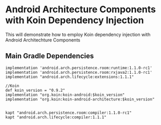 ﻿# Android Architecture Components with Koin Dependency Injection
This will demonstrate how to employ Koin dependency injection with Android Architechture Components



## Main Gradle Dependencies

    implementation 'android.arch.persistence.room:runtime:1.1.0-rc1'
    implementation 'android.arch.persistence.room:rxjava2:1.1.0-rc1'
    implementation "android.arch.lifecycle:extensions:1.1.1"

    //Koin
    def koin_version = "0.9.2"
    implementation "org.koin:koin-android:$koin_version"
    implementation "org.koin:koin-android-architecture:$koin_version"


    kapt "android.arch.persistence.room:compiler:1.1.0-rc1"
    kapt "android.arch.lifecycle:compiler:1.1.1"
